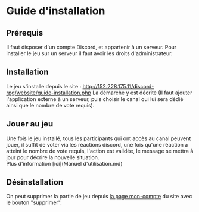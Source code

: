 # Guide d'installation

## Prérequis
Il faut disposer d'un compte Discord, et appartenir à un serveur.
Pour installer le jeu sur un serveur il faut avoir les droits d'administrateur.

## Installation
Le jeu s'installe depuis le site : http://152.228.175.11/discord-rpg/website/guide-installation.php
La démarche y est décrite (Il faut ajouter l'application externe à un serveur, puis choisir le canal qui lui sera dédié ainsi que le nombre de vote requis).

## Jouer au jeu
Une fois le jeu installé, tous les participants qui ont accès au canal peuvent jouer, il suffit de voter via les réactions discord, une fois qu'une réaction a atteint le nombre de vote requis, l'action est validée, le message se mettra à jour pour décrire la nouvelle situation. <br>
Plus d'information [ici](Manuel d'utilisation.md)

## Désinstallation
On peut supprimer la partie de jeu depuis [la page mon-compte](http://152.228.175.11/The-Legend-of-Mineria/mon-compte.php) du site avec le bouton "supprimer".
